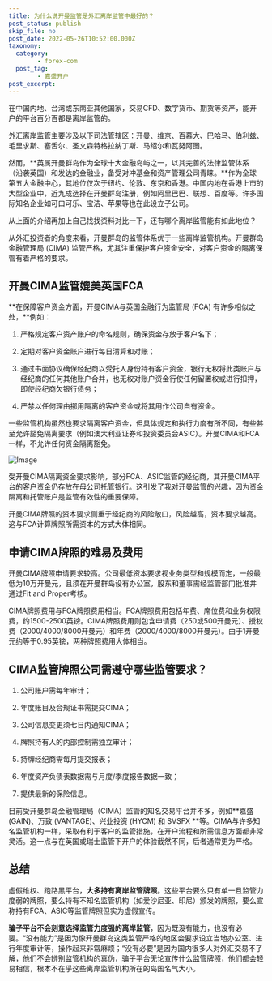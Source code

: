 ```yaml
---
title: 为什么说开曼监管是外汇离岸监管中最好的？
post_status: publish
skip_file: no
post_date: 2022-05-26T10:52:00.000Z
taxonomy:
  category:
        - forex-com
  post_tag:
        - 嘉盛开户
post_excerpt: 
---
```

在中国内地、台湾或东南亚其他国家，交易CFD、数字货币、期货等资产，能开户的平台百分百都是离岸监管的。

外汇离岸监管主要涉及以下司法管辖区：开曼、维京、百慕大、巴哈马、伯利兹、毛里求斯、塞舌尔、圣文森特格拉纳丁斯、马绍尔和瓦努阿图。

然而，**英属开曼群岛作为全球十大金融岛屿之一，以其完善的法律监管体系（沿袭英国）和发达的金融业，备受对冲基金和资产管理公司青睐。**作为全球第五大金融中心，其地位仅次于纽约、伦敦、东京和香港。中国内地在香港上市的大型企业中，近九成选择在开曼群岛注册，例如阿里巴巴、联想、百度等。许多国际知名企业如可口可乐、宝洁、苹果等也在此设立子公司。

从上面的介绍再加上自己找找资料对比一下，还有哪个离岸监管能有如此地位？

从外汇投资者的角度来看，开曼群岛的监管体系优于一些离岸监管机构。开曼群岛金融管理局 (CIMA) 监管严格，尤其注重保护客户资金安全，对客户资金的隔离保管有着严格的要求。

## 开曼CIMA监管媲美英国FCA

**在保障客户资金方面，开曼CIMA与英国金融行为监管局 (FCA) 有许多相似之处，**例如：

1. 严格规定客户资产账户的命名规则，确保资金存放于客户名下；

1. 定期对客户资金账户进行每日清算和对账；

1. 通过书面协议确保经纪商以受托人身份持有客户资金，银行无权将此类账户与经纪商的任何其他账户合并，也无权对账户资金行使任何留置权或进行扣押，即使经纪商欠银行债务；

1. 严禁以任何理由挪用隔离的客户资金或将其用作公司自有资金。

一些监管机构虽然也要求隔离客户资金，但具体规定和执行力度有所不同，有些甚至允许豁免隔离要求（例如澳大利亚证券和投资委员会ASIC）。开曼CIMA和FCA一样，不允许任何资金隔离豁免。

![Image](https://prod-files-secure.s3.us-west-2.amazonaws.com/39ed1227-6d7d-4570-be36-9ccd4a2c4241/bd849744-3fcb-4a37-8312-357962c8f065/image.png?X-Amz-Algorithm=AWS4-HMAC-SHA256&X-Amz-Content-Sha256=UNSIGNED-PAYLOAD&X-Amz-Credential=ASIAZI2LB466RW4UPFT4%2F20250729%2Fus-west-2%2Fs3%2Faws4_request&X-Amz-Date=20250729T041359Z&X-Amz-Expires=3600&X-Amz-Security-Token=IQoJb3JpZ2luX2VjEHEaCXVzLXdlc3QtMiJIMEYCIQCIeH3PX4YZOAEbQPxw5BZHjObbbygo3aOC%2F%2F85wVAIbwIhAOXMXHQi8h9jxK9xPQFpOMthXWvmutsJ44wK9SbSbrC%2BKogECJr%2F%2F%2F%2F%2F%2F%2F%2F%2F%2FwEQABoMNjM3NDIzMTgzODA1IgwdF0BW2DZBwmCH9Vgq3AP2lRNG0XbXFsvyD5M5CjEbTyLSwNFPahTgQgQT3y9Xw3QfR%2Bid%2FMY3yCiJAQem1rPWih6QEy2R7P%2FrV0pFnANhYVQQBHEQQ26SJdbTDUwXkTsL5rHvrLW57PKlt0HREe18yPIq35syHENktO8L26iqDfC4DYrReniPSnag%2FT6PWb%2B2deL9MU7dZ2uyGQqS5xYXWNYkToPBqCKwngFrCwkF2p8LT9HbZGKonWMJHZs5hXhzw%2BYzhPv5A9v1oc%2B66c4kyCnrWMWnlcfS3s7TlUU0eXZ%2FEMNr4uVLSFQKpRhuqW3xMFQYZ%2BtvoPnCBj34zyyMbpJNtWmq1nEXbDeYt0ZfBQj%2BYXMzBmtQRgbQO0hsO9nL%2B8%2BZxJ%2B%2BS4VXXCaJgAbF94q7Ir7Y3UG554CsTIU4hj4KadLiyQ6JbLReCzj08wj%2FruqGk8kPc0IokZPVQsBSL3FI1ihLRzlflP%2FEfnBO0aZSws2LhB6T2LthvDyC%2FJJHGT882J3lBcNrgZPz%2F74DWjZSPdamI5B2hmTlohhV62i%2F6A1QSJz%2F7IGusLDuiV0g4g2PR5RnjZtun4BFtfGy6wh%2FLPPakwpX4g4t4vz7MTbRUOXU0xyKCE8UwThb9SwhdMI1rc4Yl5i%2FvzDdraDEBjqkARUVUfwDabTEScjwiyxDXPZHmjx1NZzhI5nTrfJBf5qkDY6Wx6I2JAI%2FDIxBQq%2F%2B1xOL1avmF8wdeuohKIaji9ZlKPFeHFIGlQh8%2FIX0con0sPTcurANdcVBKOT6bGFquZgoX01n9YFnIa7iAKbiMZ8%2FEwdRUBvZt0BGxyZc6mI3Wf6WaE%2B6ftMWiDYmcLT2bjPmuydNOiE7%2BWZTl4JlkS2E%2FWJ3&X-Amz-Signature=e1f70f21f78e1859247f9b1bad5d74872f911a87def3683cd87caa17bd142af1&X-Amz-SignedHeaders=host&x-amz-checksum-mode=ENABLED&x-id=GetObject)

受开曼CIMA隔离资金要求影响，部分FCA、ASIC监管的经纪商，其开曼CIMA平台的客户资金仍存放在母公司托管银行。这引发了我对开曼监管的兴趣，因为资金隔离和托管账户是监管有效性的重要保障。

开曼CIMA牌照的资本要求侧重于经纪商的风险敞口，风险越高，资本要求越高。这与FCA计算牌照所需资本的方式大体相同。

## **申请CIMA牌照的难易及费用**

开曼CIMA牌照申请要求较高。公司最低资本要求视业务类型和规模而定，一般最低为10万开曼元，且须在开曼群岛设有办公室，股东和董事需经监管部门批准并通过Fit and Proper考核。

CIMA牌照费用与FCA牌照费用相当。FCA牌照费用包括年费、席位费和业务权限费，约1500-2500英镑。CIMA牌照费用则包含申请费（250或500开曼元）、授权费（2000/4000/8000开曼元）和年费（2000/4000/8000开曼元）。由于1开曼元约等于0.95英镑，两种牌照费用大体相当。

## CIMA监管牌照公司需遵守哪些监管要求？

1. 公司账户需每年审计；

1. 年度账目及合规证书需提交CIMA；

1. 公司信息变更须七日内通知CIMA；

1. 牌照持有人的内部控制需独立审计；

1. 持牌经纪商需每月提交报表；

1. 年度资产负债表数据需与月度/季度报告数据一致；

1. 提供最新的保险信息。

目前受开曼群岛金融管理局（CIMA）监管的知名交易平台并不多，例如**嘉盛 (GAIN)、万致 (VANTAGE)、兴业投资 (HYCM) 和 SVSFX **等。CIMA与许多知名监管机构一样，采取有利于客户的监管措施，在开户流程和所需信息方面都非常灵活。这一点与在英国或瑞士监管下开户的体验截然不同，后者通常更为严格。

## 总结

虚假维权、跑路黑平台，**大多持有离岸监管牌照**。这些平台要么只有单一且监管力度弱的牌照，要么持有不知名监管机构（如爱沙尼亚、印尼）颁发的牌照，要么宣称持有FCA、ASIC等监管牌照但实为虚假宣传。

**骗子平台不会刻意选择监管力度强的离岸监管**，因为既没有能力，也没有必要。“没有能力”是因为像开曼群岛这类监管严格的地区会要求设立当地办公室、进行年度审计等，操作起来非常麻烦；“没有必要”是因为国内很多人对外汇交易不了解，他们不会辨别监管机构的真伪，骗子平台无论宣传什么监管牌照，他们都会轻易相信，根本不在乎这些离岸监管机构所在的岛国名气大小。